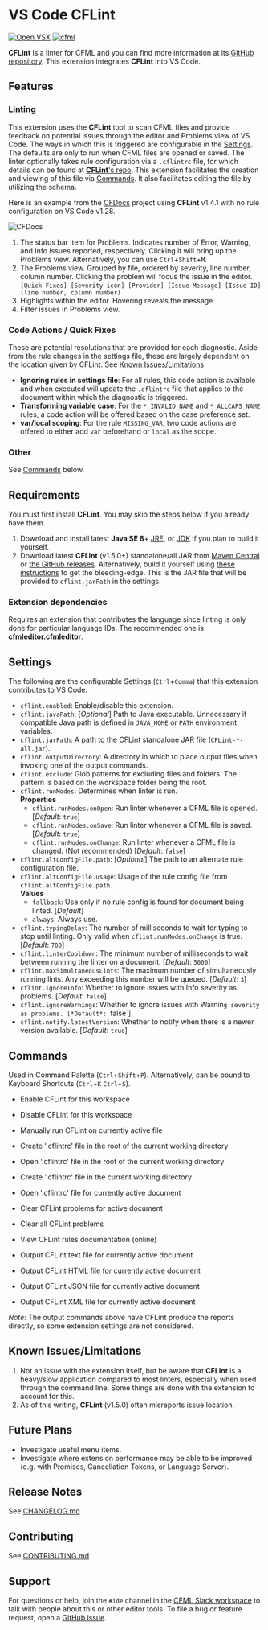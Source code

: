 # VS Code CFLint


[![Open VSX](https://img.shields.io/open-vsx/v/cfmleditor/cfmleditor-lint)](https://open-vsx.org/extension/cfmleditor/cfmleditor-lint)
[![cfml](https://img.shields.io/badge/cfml-ide-blue.svg?logo=slack&labelColor=555555)](https://cfml-slack.herokuapp.com)

**CFLint** is a linter for CFML and you can find more information at its [GitHub repository](https://github.com/cflint/CFLint). This extension integrates **CFLint** into VS Code.

## Features

### Linting

This extension uses the **CFLint** tool to scan CFML files and provide feedback on potential issues through the editor and Problems view of VS Code. The ways in which this is triggered are configurable in the [Settings](#settings). The defaults are only to run when CFML files are opened or saved. The linter optionally takes rule configuration via a `.cflintrc` file, for which details can be found at [**CFLint**'s repo](https://github.com/cflint/CFLint#folder-based-configuration). This extension facilitates the creation and viewing of this file via [Commands](#commands). It also facilitates editing the file by utilizing the schema.

Here is an example from the [CFDocs](https://github.com/foundeo/cfdocs) project using **CFLint** v1.4.1 with no rule configuration on VS Code v1.28.

![CFDocs](images/cfdocs.png)

1. The status bar item for Problems. Indicates number of Error, Warning, and Info issues reported, respectively. Clicking it will bring up the Problems view. Alternatively, you can use `Ctrl`+`Shift`+`M`.
2. The Problems view. Grouped by file, ordered by severity, line number, column number. Clicking the problem will focus the issue in the editor.  
`[Quick Fixes] [Severity icon] [Provider] [Issue Message] [Issue ID] (line number, column number)`
3. Highlights within the editor. Hovering reveals the message.
4. Filter issues in Problems view.

### Code Actions / Quick Fixes

These are potential resolutions that are provided for each diagnostic. Aside from the rule changes in the settings file, these are largely dependent on the location given by CFLint. See [Known Issues/Limitations](#known-issueslimitations)

- **Ignoring rules in settings file**: For all rules, this code action is available and when executed will update the `.cflintrc` file that applies to the document within which the diagnostic is triggered.
- **Transforming variable case**: For the `*_INVALID_NAME` and `*_ALLCAPS_NAME` rules, a code action will be offered based on the case preference set.
- **var/local scoping**: For the rule `MISSING_VAR`, two code actions are offered to either add `var` beforehand or `local` as the scope.

### Other

See [Commands](#commands) below.

## Requirements

You must first install **CFLint**. You may skip the steps below if you already have them.

1. Download and install latest **Java SE 8**+ [JRE](https://www.java.com/en/download/manual.jsp), or [JDK](https://adoptopenjdk.net/) if you plan to build it yourself.
1. Download latest **CFLint** (v1.5.0+) standalone/all JAR from [Maven Central](http://search.maven.org/#search%7Cga%7C1%7Ccflint) or [the GitHub releases](https://github.com/cflint/CFLint/releases). Alternatively, build it yourself using [these instructions](https://github.com/cflint/CFLint#building-cflint) to get the bleeding-edge. This is the JAR file that will be provided to `cflint.jarPath` in the settings.

### Extension dependencies

Requires an extension that contributes the language since linting is only done for particular language IDs. The recommended one is **[cfmleditor.cfmleditor](https://marketplace.visualstudio.com/items?itemName=cfmleditor.cfmleditor)**.

## Settings

The following are the configurable Settings (`Ctrl`+`Comma`) that this extension contributes to VS Code:

- `cflint.enabled`: Enable/disable this extension.
- `cflint.javaPath`: [*Optional*] Path to Java executable. Unnecessary if compatible Java path is defined in `JAVA_HOME` or `PATH` environment variables.
- `cflint.jarPath`: A path to the CFLint standalone JAR file (`CFLint-*-all.jar`).
- `cflint.outputDirectory`: A directory in which to place output files when invoking one of the output commands.
- `cflint.exclude`: Glob patterns for excluding files and folders. The pattern is based on the workspace folder being the root.
- `cflint.runModes`: Determines when linter is run.  
**Properties**
  - `cflint.runModes.onOpen`: Run linter whenever a CFML file is opened. [*Default*: `true`]
  - `cflint.runModes.onSave`: Run linter whenever a CFML file is saved. [*Default*: `true`]
  - `cflint.runModes.onChange`: Run linter whenever a CFML file is changed. (Not recommended) [*Default*: `false`]
- `cflint.altConfigFile.path`: [*Optional*] The path to an alternate rule configuration file.
- `cflint.altConfigFile.usage`: Usage of the rule config file from `cflint.altConfigFile.path`.  
**Values**
  - `fallback`: Use only if no rule config is found for document being linted. [*Default*]
  - `always`: Always use.
- `cflint.typingDelay`: The number of milliseconds to wait for typing to stop until linting. Only valid when `cflint.runModes.onChange` is true. [*Default*: `700`]
- `cflint.linterCooldown`: The minimum number of milliseconds to wait between running the linter on a document. [*Default*: `5000`]
- `cflint.maxSimultaneousLints`: The maximum number of simultaneously running lints. Any exceeding this number will be queued. [*Default*: `3`]
- `cflint.ignoreInfo`: Whether to ignore issues with Info severity as problems. [*Default*: `false`]
- `cflint.ignoreWarnings`: Whether to ignore issues with Warnin`g severity as problems. [*Default*: `false`]
- `cflint.notify.latestVersion`: Whether to notify when there is a newer version available. [*Default*: `true`]

## Commands

Used in Command Palette (`Ctrl`+`Shift`+`P`). Alternatively, can be bound to Keyboard Shortcuts (`Ctrl`+`K` `Ctrl`+`S`).

- Enable CFLint for this workspace

- Disable CFLint for this workspace

- Manually run CFLint on currently active file

- Create '.cflintrc' file in the root of the current working directory

- Open '.cflintrc' file in the root of the current working directory

- Create '.cflintrc' file in the current working directory

- Open '.cflintrc' file for currently active document

- Clear CFLint problems for active document

- Clear all CFLint problems

- View CFLint rules documentation (online)

- Output CFLint text file for currently active document

- Output CFLint HTML file for currently active document

- Output CFLint JSON file for currently active document

- Output CFLint XML file for currently active document

*Note*: The output commands above have CFLint produce the reports directly, so some extension settings are not considered.

## Known Issues/Limitations

1. Not an issue with the extension itself, but be aware that **CFLint** is a heavy/slow application compared to most linters, especially when used through the command line. Some things are done with the extension to account for this.
1. As of this writing, **CFLint** (v1.5.0) often misreports issue location.

## Future Plans

- Investigate useful menu items.
- Investigate where extension performance may be able to be improved (e.g. with Promises, Cancellation Tokens, or Language Server).

## Release Notes

See [CHANGELOG.md](/CHANGELOG.md)

## Contributing

See [CONTRIBUTING.md](/CONTRIBUTING.md)

## Support

For questions or help, join the `#ide` channel in the [CFML Slack workspace](https://cfml-slack.herokuapp.com/) to talk with people about this or other editor tools. To file a bug or feature request, open a [GitHub issue](https://github.com/cfmleditor/cfmleditor-lint/issues).
